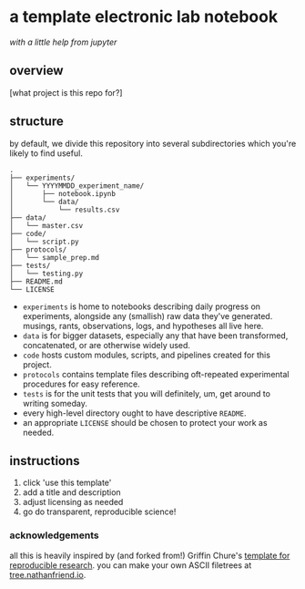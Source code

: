 # a template electronic lab notebook
_with a little help from jupyter_

## overview
[what project is this repo for?]

## structure
by default, we divide this repository into several subdirectories which you're likely to find useful.

```
.
├── experiments/
│   └── YYYYMMDD_experiment_name/
│       ├── notebook.ipynb
│       └── data/
│           └── results.csv
├── data/
│   └── master.csv
├── code/
│   └── script.py
├── protocols/
│   └── sample_prep.md
├── tests/
│   └── testing.py
├── README.md
└── LICENSE
```

- `experiments` is home to notebooks describing daily progress on experiments, alongside any (smallish) raw data they've generated. musings, rants, observations, logs, and hypotheses all live here.
- `data` is for bigger datasets, especially any that have been transformed, concatenated, or are otherwise widely used.
- `code` hosts custom modules, scripts, and pipelines created for this project.
- `protocols` contains template files describing oft-repeated experimental procedures for easy reference.
- `tests` is for the unit tests that you will definitely, um, get around to writing someday.
- every high-level directory ought to have descriptive `README`.
- an appropriate `LICENSE` should be chosen to protect your work as needed.

## instructions
1. click 'use this template'
2. add a title and description
3. adjust licensing as needed
4. go do transparent, reproducible science!

### acknowledgements
all this is heavily inspired by (and forked from!) Griffin Chure's [template for reproducible research](https://github.com/gchure/reproducible_research). you can make your own ASCII filetrees at [tree.nathanfriend.io](https://tree.nathanfriend.io).

